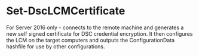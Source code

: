 # Set-DscLCMCertificate
For Server 2016 only - connects to the remote machine and generates a new self signed certificate for DSC credential encryption. It then configures the LCM on the target computers and outputs the ConfigurationData hashfile for use by other configurations.
